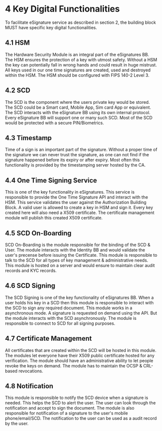 # 4 Key Digital Functionalities

To facilitate eSignature service as described in section 2, the  building block MUST have specific key digital functionalities.&#x20;

## 4.1 HSM

The Hardware Security Module is an integral part of the eSignatures BB. The HSM ensures the protection of a key with utmost safety. Without a HSM the key can potentially fall in wrong hands and could result in huge mistrust. All keys used in our one time signatures are  created, used and destroyed within the HSM. The HSM should be configured with FIPS 140-2 Level 3.&#x20;

## 4.2 SCD

The SCD is the component where the users private key would be stored. The SCD could be a Smart card, Mobile App, Sim card App or equivalent. The SCD interacts with the eSignature BB using its own internal protocol. Every eSignature BB will support one or many such SCD. Most of the SCD would be protected with a secure PIN/Biometrics.

## 4.3 Timestamp

Time of a sign is an important part of the signature. Without a proper time of the signature we can never trust the signature, as one can not find if the signature happened before its expiry or after expiry. Most often this functionality is provided by the timestamping server hosted by the CA.

## 4.4 One Time Signing Service

This is one of the key functionality in eSignatures. This service is responsible to provide the One Time Signature API and interact with the HSM. This service validates the user against the Authorization Building Block.  A valid user is allowed to create a key in HSM and sign it.  Every key created here will also need a X509 certificate. The certificate management module will publish this created X509 certificate. &#x20;

## 4.5 SCD On-Boarding

SCD On-Boarding is the module responsible for the binding of the SCD & User. The module interacts with the Identity BB and would validate the user's precense before issuing the Certificate. This module is responsible to talk to the SCD for all types of key management & administrative needs. This module is hosted on a server and would ensure to maintain clear audit records and KYC records.

## 4.6 SCD Signing

The SCD Signing is one of the key functionality of eSignatures BB. When a user holds his key in a SCD then this module is responsible to interact with the SCD to sign any required document. This module works in a asynchronous mode. A signature is requested on demand using the API. But the module interacts with the SCD asynchronously.  The module is responsible to connect to SCD for all signing purposes.&#x20;

## 4.7 Certificate Management

All certificates that are created within the  SCD  will be hosted in this module. The modules let everyone have their X509 public certificate hosted for any verification. The module should have an administrative ability to let people revoke the keys on demand. The module has to maintain the OCSP & CRL-based revocations.&#x20;

## 4.8 Notification&#x20;

This module is responsible to notify the SCD device when a signature is needed. This helps the SCD to alert the user. The user can look through the notification and accept to sign the document. The module is also responsible for notification of a signature to the user's mobile phone/email/SCD. The notification to the user can be used as a audit record by the user.

##

